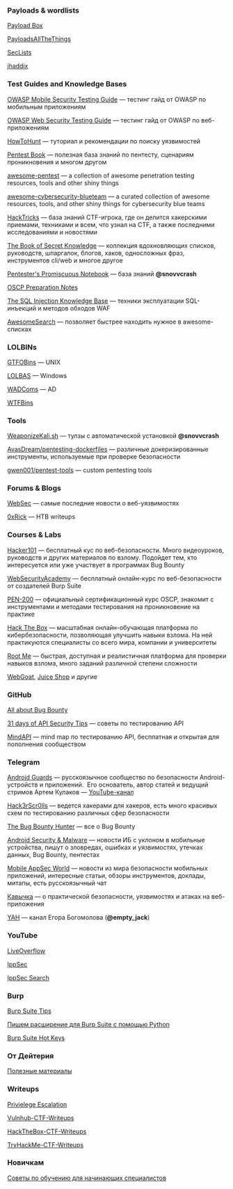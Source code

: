 ### Payloads & wordlists
[Payload Box](https://github.com/payloadbox)

[PayloadsAllTheThings](https://github.com/swisskyrepo/PayloadsAllTheThings)

[SecLists](https://github.com/danielmiessler/SecLists)

[jhaddix](https://gist.github.com/jhaddix)

### Test Guides and Knowledge Bases
[OWASP Mobile Security Testing Guide](https://owasp.org/www-project-mobile-security-testing-guide/) — тестинг гайд от OWASP по мобильным приложениям

[OWASP Web Security Testing Guide](https://owasp.org/www-project-web-security-testing-guide/) — тестинг гайд от OWASP по веб-приложениям

[HowToHunt](https://kathan19.gitbook.io/howtohunt/) — туториал и рекомендации по поиску уязвимостей

[Pentest Book](https://pentestbook.six2dez.com/) — полезная база знаний по пентесту, сценариям проникновения и многом другом

[awesome-pentest](https://github.com/enaqx/awesome-pentest) — a collection of awesome penetration testing resources, tools and other shiny things 

[awesome-cybersecurity-blueteam](https://github.com/fabacab/awesome-cybersecurity-blueteam) — a curated collection of awesome resources, tools, and other shiny things for cybersecurity blue teams

[HackTricks](https://book.hacktricks.xyz/) — база знаний CTF-игрока, где он делится хакерскими приемами, техниками и всем, что узнал на CTF, а также последними исследованиями и новостями

[The Book of Secret Knowledge](https://github.com/trimstray/the-book-of-secret-knowledge) — коллекция вдохновляющих списков, руководств, шпаргалок, блогов, хаков, односложных фраз, инструментов cli/web и многое другое

[Pentester's Promiscuous Notebook](https://ppn.snovvcrash.rocks/) — база знаний **@snovvcrash**

[OSCP Preparation Notes](https://oscpnotes.infosecsanyam.in/)

[The SQL Injection Knowledge Base](https://websec.ca/kb/sql_injection) — техники эксплуатации SQL-инъекций и методов обходов WAF

[AwesomeSearch](https://awesomelists.top) — позволяет быстрее находить нужное в awesome-списках

### LOLBINs
[GTFOBins](https://gtfobins.github.io/) — UNIX

[LOLBAS](https://lolbas-project.github.io/#) — Windows

[WADComs](https://wadcoms.github.io/) — AD

[WTFBins](https://wtfbins.wtf/)

### Tools
[WeaponizeKali.sh](https://penetrarnya-tm.github.io/WeaponizeKali.sh/) — тулзы с автоматической установкой **@snovvcrash**

[AvasDream/pentesting-dockerfiles](https://github.com/AvasDream/pentesting-dockerfiles) — различные докеризированные инструменты, используемые при проверке безопасности

[gwen001/pentest-tools](https://github.com/gwen001/pentest-tools) — custom pentesting tools

### Forums & Blogs

[WebSec](https://www.reddit.com/r/websec/) — самые последние новости о веб-уязвимостях

[0xRick](https://0xrick.github.io) — HTB writeups

### Courses & Labs
[Hacker101](https://www.hackerone.com/for-hackers/hacker-101) — бесплатный кус по веб-безопасности. Много видеоуроков, руководств и других материалов по взлому. Подойдет тем, кто интересуется или уже участвует в программах Bug Bounty

[WebSecurityAcademy](https://portswigger.net/web-security) — бесплатный онлайн-курс по веб-безопасности от создателей Burp Suite

[PEN-200](https://www.offensive-security.com/pwk-oscp/#about-pwk) — официальный сертификационный курс OSCP, знакомит с инструментами и методами тестирования на проникновение на практике

[Hack The Box](https://www.hackthebox.eu/) — масштабная онлайн-обучающая платформа по кибербезопасности, позволяющая улучшить навыки взлома. На ней практикуются специалисты со всего мира, компании и университеты

[Root Me](https://www.root-me.org/) — быстрая, доступная и реалистичная платформа для проверки навыков взлома, много заданий различной степени сложности

[WebGoat](https://github.com/WebGoat/WebGoat), [Juice Shop](https://github.com/juice-shop/juice-shop) и другие

### GitHub
[All about Bug Bounty](https://github.com/daffainfo/AllAboutBugBounty)

[31 days of API Security Tips](https://github.com/inonshk/31-days-of-API-Security-Tips) — советы по тестированию API

[MindAPI](https://github.com/dsopas/MindAPI) — mind map по тестированию API, бесплатная и открытая для пополнения сообществом

### Telegram
[Android Guards](https://t.me/android_guards) — русскоязычное сообщество по безопасности Android-устройств и приложений.  Его основатель, автор статей и ведущий стримов Артем Кулаков — [YouTube-канал](https://www.youtube.com/channel/UC2VONdPZLg_TisPi9thxLYA)

[Hack3rScr0lls](https://t.me/hackerscrolls) — ведется хакерами для хакеров, есть много красивых схем по тестированию различных сфер безопасности

[The Bug Bounty Hunter](https://t.me/thebugbountyhunter) — все о Bug Bounty

[Android Security & Malware](https://t.me/androidMalware) — новости ИБ с уклоном в мобильные устройства, пишут о зловредах, ошибках и уязвимостях, утечках данных, Bug Bounty, пентестах

[Mobile AppSec World](https://t.me/mobile_appsec_world) — новости из мира безопасности мобильных приложений, интересные статьи, обзоры инструментов, доклады, митапы, есть русскоязычный чат

[Кавычка](https://t.me/webpwn) — о практической безопасности, уязвимостях и атаках на веб-приложения

[YAH](http://t.me/YAH_Channel) — канал Егора Богомолова (**@empty_jack**)

### YouTube
[LiveOverflow](https://www.youtube.com/c/LiveOverflow)

[IppSec](https://www.youtube.com/c/ippsec)

[IppSec Search](https://ippsec.rocks/?#)

### Burp
[Burp Suite Tips](https://habr.com/ru/post/510612/)

[Пишем расширение для Burp Suite с помощью Python](https://habr.com/ru/post/546476/)

[Burp Suite Hot Keys](https://github.com/rinetd/BurpSuite-1/blob/master/CheatSheet.md)

### От Дейтерия
[Полезные материалы](https://deiteriy.notion.site/a18b5a09ad8a42af9517c8c152b017ae)

### Writeups
[Privielege Escalation](https://github.com/Ignitetechnologies/Privilege-Escalation)

[Vulnhub-CTF-Writeups](https://github.com/Ignitetechnologies/Vulnhub-CTF-Writeups)

[HackTheBox-CTF-Writeups](https://github.com/Ignitetechnologies/HackTheBox-CTF-Writeups)

[TryHackMe-CTF-Writeups](https://github.com/Ignitetechnologies/TryHackMe-CTF-Writeups)

### Новичкам
[Советы по обучению для начинающих специалистов](https://github.com/0x3301/kb/blob/master/beginners.md)

